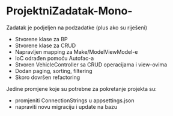 # ProjektniZadatak-Mono-

Zadatak je podjeljen na podzadatke (plus ako su riješeni)
+ Stvorene klase za BP
+ Stvorene klase za CRUD 
+ Napravljen mapping za Make/ModelViewModel-e
+ IoC odrađen pomoću Autofac-a
+ Stvoren VehicleController sa CRUD operacijama i view-ovima
+ Dodan paging, sorting, filtering
+ Skoro dovršen refactoring

Jedine promjene koje su potrebne za pokretanje projekta su:
- promjeniti ConnectionStrings u appsettings.json
- napraviti novu migraciju i update na bazu
